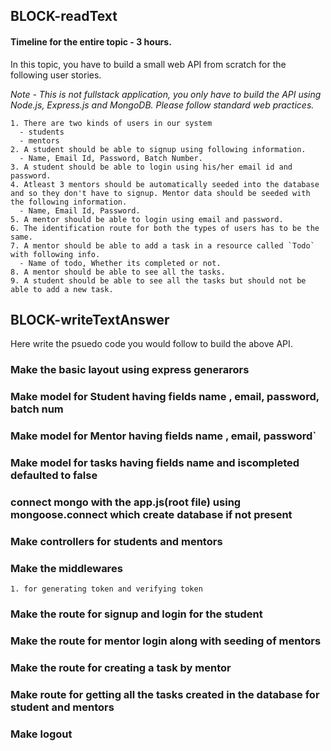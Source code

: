 ## BLOCK-readText

#### Timeline for the entire topic - 3 hours.

In this topic, you have to build a small web API from scratch for the following user stories.

*Note - This is not fullstack application, you only have to build the API using Node.js, Express.js and MongoDB. Please follow standard web practices.*

```
1. There are two kinds of users in our system 
  - students
  - mentors
2. A student should be able to signup using following information.
  - Name, Email Id, Password, Batch Number.
3. A student should be able to login using his/her email id and password.
4. Atleast 3 mentors should be automatically seeded into the database and so they don't have to signup. Mentor data should be seeded with the following information.
  - Name, Email Id, Password.
5. A mentor should be able to login using email and password.
6. The identification route for both the types of users has to be the same.
7. A mentor should be able to add a task in a resource called `Todo` with following info.
  - Name of todo, Whether its completed or not.
8. A mentor should be able to see all the tasks.
9. A student should be able to see all the tasks but should not be able to add a new task.
```

## BLOCK-writeTextAnswer

Here write the psuedo code you would follow to build the above API.

### Make the basic layout using express generarors

### Make model for Student having fields name , email, password, batch num

### Make model for Mentor having fields name , email, password`

### Make model for tasks having fields name and iscompleted defaulted to false

### connect mongo with the app.js(root file) using mongoose.connect which create database if not present

### Make controllers for students and mentors

### Make the middlewares 
```
1. for generating token and verifying token

```

### Make the route for signup and login for the student 

### Make the route for mentor login **along with seeding of mentors**


### Make the route for creating a task by mentor

### Make route for getting all the tasks created in the database for student and mentors



### Make logout

